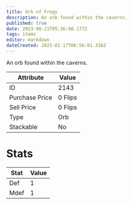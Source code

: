 ```yaml
---
title: Orb of Frogs
description: An orb found within the caverns.
published: true
date: 2023-08-21T05:36:08.177Z
tags: items
editor: markdown
dateCreated: 2023-02-17T06:56:01.318Z
---
```


An orb found within the caverns.

|Attribute|Value|
|-|-|
|ID|2143|
|Purchase Price|0 Flips|
|Sell Price|0 Flips|
|Type|Orb|
|Stackable|No|

# Stats
|Stat|Value|
|-|-|
|Def|1|
|Mdef|1|
